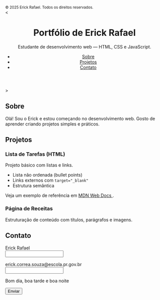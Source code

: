 
<html lang="pt-BR">
<head>
<meta charset="utf-8">
<meta name="viewport" content="width=device-width, initial-scale=1">
<title>Portfólio de Erick Rafael</title>
<meta name="description" content="Portfólio simples feito em HTML puro.">
</head>
</main>
<footer>
<small>&copy; 2025 Erick Rafael. Todos os direitos reservados.</small>
</footer>
<body>
<<header>
<h1>Portfólio de Erick Rafael</h1>
<p>Estudante de desenvolvimento web — HTML, CSS e JavaScript.</p>
<nav aria-label="Navegação principal">
<ul>
<li><a href="#sobre">Sobre</a></li>
<li><a href="#projetos">Projetos</a></li>
<li><a href="#contato">Contato</a></li>
</ul>
</nav>
</header>>
<main>
<section id="sobre">
<h2>Sobre</h2>
<figure>
</figure>
<p>
Olá! Sou o Erick e estou começando no desenvolvimento web.
Gosto de aprender criando projetos simples e práticos.
</p>
</section>
<section id="projetos">
<h2>Projetos</h2>
<article>
<h3>Lista de Tarefas (HTML)</h3>
<p>Projeto básico com listas e links.</p>

<ul>
<li>Lista não ordenada (bullet points)</li>
<li>Links externos com <code>target="_blank"</code></li>
<li>Estrutura semântica</li>
</ul>
<p>
Veja um exemplo de referência em
<a href="https://developer.mozilla.org/pt-BR/docs/Web/HTML"
target="_blank" rel="noopener">
MDN Web Docs
</a>.
</p>
</article>
<article>
<h3>Página de Receitas</h3>
<p>Estruturação de conteúdo com títulos, parágrafos e imagens.</p>
</article>
</section>
<section id="contato">
<h2>Contato</h2>
<form action="#" method="post">
<p>
<label for="nome">Erick Rafael</label><br>
<input id="nome" name="nome" type="text" required>
</p>
<p>
<label for="email">erick.correa.souza@escola.pr.gov.br</label><br>
<input id="email" name="email" type="email" required>
</p>
<p>
<label for="mensagem">Bom dia, boa tarde e boa noite</label><br>
</p>
<p>
<button type="submit">Enviar</button>
</p>
</form>
</section>
</body>
</html>
